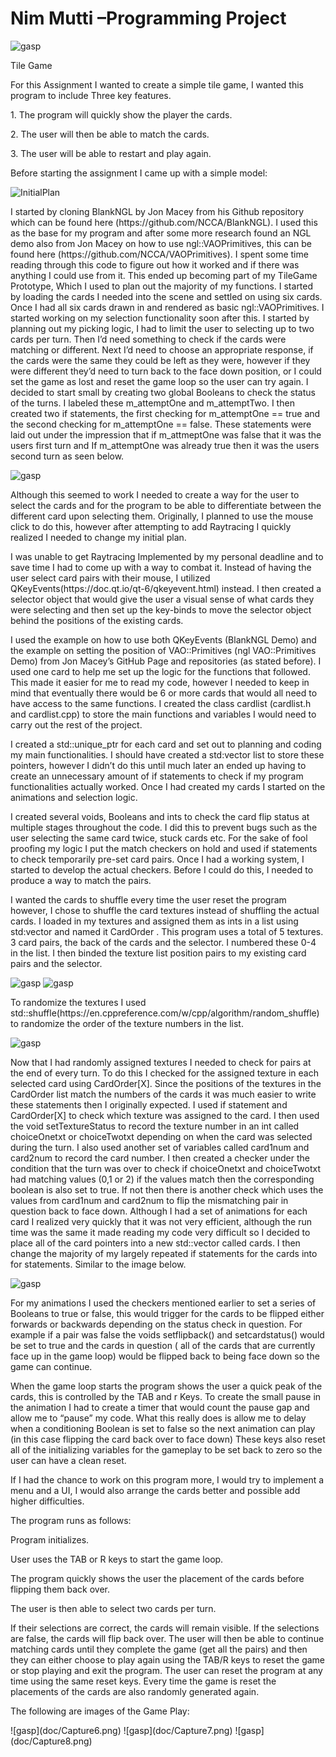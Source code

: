 # Nim Mutti –Programming Project

![gasp](doc/gasp.jpg)

Tile Game

<p>For this Assignment I wanted to create a simple tile game, I wanted this program to include Three key features. </p>

<p>1.	The program will quickly show the player the cards.</p>
<p>2.	The user will then be able to match the cards.</p>
<p>3.	The user will be able to restart and play again.</p>

<p>Before starting the assignment I came up with a simple model:

![InitialPlan](doc/baseplan.png)

<p>I started by cloning BlankNGL by Jon Macey from his Github repository which can be found here (https://github.com/NCCA/BlankNGL). I used this as the base for my program and after some more research found an NGL demo also from Jon Macey on how to use ngl::VAOPrimitives, this can be found here (https://github.com/NCCA/VAOPrimitives). I spent some time reading through this code to figure out how it worked and if there was anything I could use from it. This ended up becoming part of my TileGame Prototype, Which I used to plan out the majority of my functions. I started by loading the cards I needed into the scene and settled on using six cards. Once I had all six cards drawn in and rendered as basic ngl::VAOPrimitives. I started working on my selection functionality soon after this. I started by planning out my picking logic, I had to limit the user to selecting up to two cards per turn. Then I’d need something to check if the cards were matching or different. Next I’d need to choose an appropriate response, if the cards were the same they could be left as they were, however if they were different they’d need to turn back to the face down position, or I could set the game as lost and reset the game loop so the user can try again. I decided to start small by creating two global Booleans to check the status of the turns. I labeled these m_attemptOne and m_attemptTwo. I then created two if statements, the first checking for m_attemptOne == true and the second checking for m_attemptOne == false. These statements were laid out under the impression that if m_attmeptOne was false that it was the users first turn and If m_attemptOne was already true then it was the users second turn as seen below.</p>

![gasp](doc/Capture.png)

<p>Although this seemed to work I needed to create a way for the user to select the cards and for the program to be able to differentiate between the different card upon selecting them. Originally, I planned to use the mouse click to do this, however after attempting to add Raytracing I quickly realized I needed to change my initial plan.</p>
<p>I was unable to get Raytracing Implemented by my personal deadline and to save time I had to come up with a way to combat it. Instead of having the user select card pairs with their mouse, I utilized QKeyEvents(https://doc.qt.io/qt-6/qkeyevent.html) instead. I then created a selector object that would give the user a visual sense of what cards they were selecting and then set up the key-binds to move the selector object behind the positions of the existing cards.</p>
<p>I used the example on how to use both QKeyEvents (BlankNGL Demo) and the example on setting the position of VAO::Primitives (ngl VAO::Primitives Demo) from Jon Macey’s GitHub Page and repositories (as stated before). I used one card to help me set up the logic for the functions that followed. This made it easier for me to read my code, however I needed to keep in mind that eventually there would be 6 or more cards that would all need to have access to the same functions. I created the class cardlist (cardlist.h and cardlist.cpp) to store the main functions and variables I would need to carry out the rest of the project. </p>
<p>I created a std::unique_ptr for each card and set out to planning and coding my main functionalities. I should have created a std:vector list to store these pointers, however I didn’t do this until much later an ended up having to create an unnecessary amount of if statements to check if my program functionalities actually worked. Once I had created my cards I started on the animations and selection logic. </p>
<p>I created several voids, Booleans and ints to check the card flip status at multiple stages throughout the code. I did this to prevent bugs such as the user selecting the same card twice, stuck cards etc. For the sake of fool proofing my logic I put the match checkers on hold and used if statements to check temporarily pre-set card pairs. Once I had a working system, I started to develop the actual checkers. Before I could do this, I needed to produce a way to match the pairs. </p>
<p>I wanted the cards to shuffle every time the user reset the program however, I chose to shuffle the card textures instead of shuffling the actual cards. I loaded in my textures and assigned them as ints in a list using std:vector and named it CardOrder  . This program uses a total of 5 textures. 3 card pairs, the back of the cards and the selector. I numbered these 0-4 in the list. I then binded the texture list position pairs to my existing card pairs and the selector. </p>

![gasp](doc/Capture2.png)
![gasp](doc/Capture3.png)

<p>To randomize the textures I used std::shuffle(https://en.cppreference.com/w/cpp/algorithm/random_shuffle) to randomize the order of the texture numbers in the list. </p>

![gasp](doc/Capture4.png)

<p>Now that I had randomly assigned textures I needed to check for pairs at the end of every turn. To do this I checked for the assigned texture in each selected card using CardOrder[X]. Since the positions of the textures in the CardOrder list match the numbers of the cards it was much easier to write these statements then I originally expected. I used if statement and CardOrder[X] to check which texture was assigned to the card. I then used the void setTextureStatus to record the texture number in an int called choiceOnetxt or choiceTwotxt depending on when the card was selected during the turn. I also used another set of variables called card1num and card2num to record the card number. I then created a checker under the condition that the turn was over to check if choiceOnetxt and choiceTwotxt had matching values (0,1 or 2) if the values match then the corresponding boolean is also set to true. If not then there is another check which uses the values from card1num and card2num to flip the mismatching pair in question back to face down. Although I had a set of animations for each card I realized very quickly that it was not very efficient, although the run time was the same it made reading my code very difficult so I decided to place all of the card pointers into a new std::vector called cards. I then change the majority of my largely repeated if statements for the cards into for statements. Similar to the image below.</p>

![gasp](doc/Capture5.png)

<p> For my animations I used the checkers mentioned earlier to set a series of Booleans to true or false, this would trigger for the cards to be flipped either forwards or backwards depending on the status check in question. For example if a pair was false the voids setflipback() and setcardstatus() would be set to true and the cards in question ( all of the cards that are currently face up in the game loop) would be flipped back to being face down so the game can continue. </p>

<p>When the game loop starts the program shows the user a quick peak of the cards, this is controlled by the TAB and r Keys. To create the small pause in the animation I had to create a timer that would count the pause gap and allow me to “pause” my code. What this really does is allow me to delay when a conditioning Boolean is set to false so the next animation can play (in this case flipping the card back over to face down) These keys also reset all of the initializing variables for the gameplay to be set back to zero so the user can have a clean reset. </p>
<p>If I had the chance to work on this program more, I would try to implement a menu and a UI, I would also arrange the cards better and possible add higher difficulties. </p>
<p>The program runs as follows:</p>
<p>Program initializes.</p>
<p>User uses the TAB or R keys to start the game loop.</p>
<p>The program quickly shows the user the placement of the cards before flipping them back over.</p>
<p>The user is then able to select two cards per turn. </p>
<p>If their selections are correct, the cards will remain visible. If the selections are false, the cards will flip back over. The user will then be able to continue matching cards until they complete the game (get all the pairs) and then they can either choose to play again using the TAB/R keys to reset the game or stop playing and exit the program. The user can reset the program at any time using the same reset keys. Every time the game is reset the placements of the cards are also randomly generated again.</p>
<p>The following are images of the Game Play:</p>
![gasp](doc/Capture6.png)
![gasp](doc/Capture7.png)
![gasp](doc/Capture8.png)



